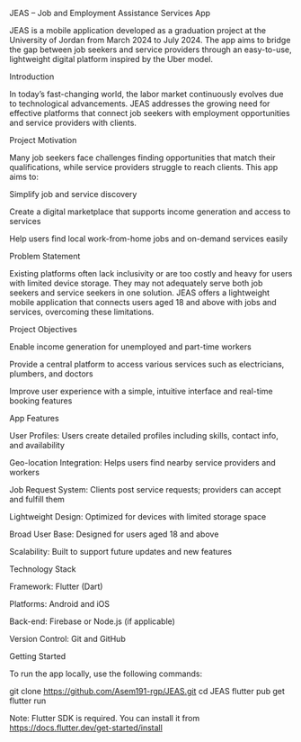 JEAS – Job and Employment Assistance Services App

JEAS is a mobile application developed as a graduation project at the University of Jordan from March 2024 to July 2024. The app aims to bridge the gap between job seekers and service providers through an easy-to-use, lightweight digital platform inspired by the Uber model.

Introduction

In today’s fast-changing world, the labor market continuously evolves due to technological advancements. JEAS addresses the growing need for effective platforms that connect job seekers with employment opportunities and service providers with clients.

Project Motivation

Many job seekers face challenges finding opportunities that match their qualifications, while service providers struggle to reach clients. This app aims to:

Simplify job and service discovery

Create a digital marketplace that supports income generation and access to services

Help users find local work-from-home jobs and on-demand services easily

Problem Statement

Existing platforms often lack inclusivity or are too costly and heavy for users with limited device storage. They may not adequately serve both job seekers and service seekers in one solution. JEAS offers a lightweight mobile application that connects users aged 18 and above with jobs and services, overcoming these limitations.

Project Objectives

Enable income generation for unemployed and part-time workers

Provide a central platform to access various services such as electricians, plumbers, and doctors

Improve user experience with a simple, intuitive interface and real-time booking features

App Features

User Profiles: Users create detailed profiles including skills, contact info, and availability

Geo-location Integration: Helps users find nearby service providers and workers

Job Request System: Clients post service requests; providers can accept and fulfill them

Lightweight Design: Optimized for devices with limited storage space

Broad User Base: Designed for users aged 18 and above

Scalability: Built to support future updates and new features

Technology Stack

Framework: Flutter (Dart)

Platforms: Android and iOS

Back-end: Firebase or Node.js (if applicable)

Version Control: Git and GitHub

Getting Started

To run the app locally, use the following commands:

git clone https://github.com/Asem191-rgp/JEAS.git
cd JEAS
flutter pub get
flutter run

Note: Flutter SDK is required. You can install it from https://docs.flutter.dev/get-started/install
